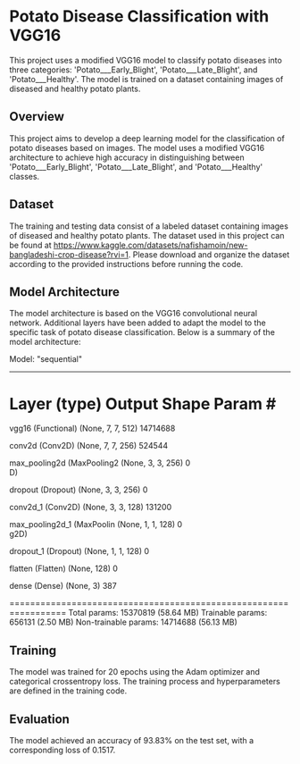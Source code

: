 # Potato Disease Classification with VGG16

This project uses a modified VGG16 model to classify potato diseases into three categories: 'Potato___Early_Blight', 'Potato___Late_Blight', and 'Potato___Healthy'. The model is trained on a dataset containing images of diseased and healthy potato plants.

## Overview

This project aims to develop a deep learning model for the classification of potato diseases based on images. The model uses a modified VGG16 architecture to achieve high accuracy in distinguishing between 'Potato___Early_Blight', 'Potato___Late_Blight', and 'Potato___Healthy' classes.

## Dataset

The training and testing data consist of a labeled dataset containing images of diseased and healthy potato plants. The dataset used in this project can be found at  https://www.kaggle.com/datasets/nafishamoin/new-bangladeshi-crop-disease?rvi=1. Please download and organize the dataset according to the provided instructions before running the code.

## Model Architecture

The model architecture is based on the VGG16 convolutional neural network. Additional layers have been added to adapt the model to the specific task of potato disease classification. Below is a summary of the model architecture:

Model: "sequential"
_________________________________________________________________
 Layer (type)                Output Shape              Param #   
=================================================================
 vgg16 (Functional)          (None, 7, 7, 512)         14714688  
                                                                 
 conv2d (Conv2D)             (None, 7, 7, 256)         524544    
                                                                 
 max_pooling2d (MaxPooling2  (None, 3, 3, 256)         0         
 D)                                                              
                                                                 
 dropout (Dropout)           (None, 3, 3, 256)         0         
                                                                 
 conv2d_1 (Conv2D)           (None, 3, 3, 128)         131200    
                                                                 
 max_pooling2d_1 (MaxPoolin  (None, 1, 1, 128)         0         
 g2D)                                                            
                                                                 
 dropout_1 (Dropout)         (None, 1, 1, 128)         0         
                                                                 
 flatten (Flatten)           (None, 128)               0         
                                                                 
 dense (Dense)               (None, 3)                 387       
                                                                 
=================================================================
Total params: 15370819 (58.64 MB)
Trainable params: 656131 (2.50 MB)
Non-trainable params: 14714688 (56.13 MB)

## Training

The model was trained for 20 epochs using the Adam optimizer and categorical crossentropy loss. The training process and hyperparameters are defined in the training code. 

## Evaluation

The model achieved an accuracy of 93.83% on the test set, with a corresponding loss of 0.1517.



